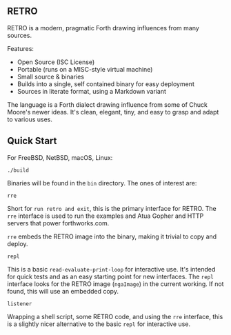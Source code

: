 ## RETRO

RETRO is a modern, pragmatic Forth drawing influences from many sources.

Features:

- Open Source (ISC License)
- Portable (runs on a MISC-style virtual machine)
- Small source & binaries
- Builds into a single, self contained binary for easy deployment
- Sources in literate format, using a Markdown variant

The language is a Forth dialect drawing influence from some of Chuck
Moore's newer ideas. It's clean, elegant, tiny, and easy to grasp and
adapt to various uses.

## Quick Start

For FreeBSD, NetBSD, macOS, Linux:

    ./build

Binaries will be found in the `bin` directory. The ones of interest
are:

    rre

Short for `run retro and exit`, this is the primary interface for RETRO.
The `rre` interface is used to run the examples and Atua Gopher and HTTP
servers that power forthworks.com.

`rre` embeds the RETRO image into the binary, making it trivial to copy
and deploy.

    repl

This is a basic `read-evaluate-print-loop` for interactive use. It's
intended for quick tests and as an easy starting point for new interfaces.
The `repl` interface looks for the RETRO image (`ngaImage`) in the current
working. If not found, this will use an embedded copy.

    listener

Wrapping a shell script, some RETRO code, and using the `rre` interface,
this is a slightly nicer alternative to the basic `repl` for interactive
use.
